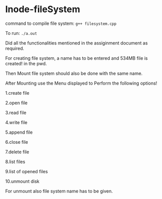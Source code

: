 # Inode-fileSystem

command to compile file system:	`g++ filesystem.cpp`

To run: `./a.out`

Did all the functionalities mentioned in the assiginment document as required.

For creating file system, a name has to be entered and 534MB file is created! in the pwd.

Then Mount file system should also be done with the same name.

After Mounting use the Menu displayed to Perform the following options!

1.create file

2.open file

3.read file

4.write file

5.append file

6.close file

7.delete file

8.list files

9.list of opened files

10.unmount disk

For unmount also file system name has to be given.
